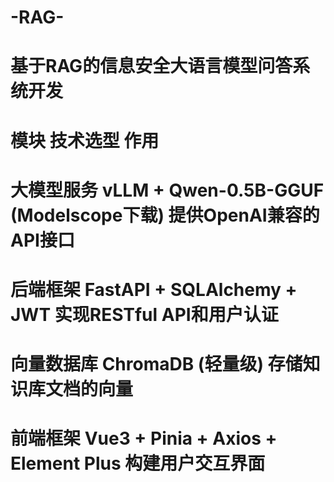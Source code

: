 # -RAG-
# 基于RAG的信息安全大语言模型问答系统开发
# 模块	          技术选型	                              作用
# 大模型服务	    vLLM + Qwen-0.5B-GGUF (Modelscope下载)	提供OpenAI兼容的API接口
# 后端框架        FastAPI + SQLAlchemy + JWT	            实现RESTful API和用户认证
# 向量数据库	    ChromaDB (轻量级)	                      存储知识库文档的向量
# 前端框架	      Vue3 + Pinia + Axios + Element Plus	    构建用户交互界面
